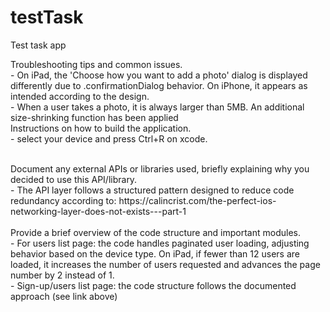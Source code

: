 # testTask
Test task app

Troubleshooting tips and common issues.
<br />
    - On iPad, the 'Choose how you want to add a photo' dialog is displayed differently due to .confirmationDialog behavior. On iPhone, it appears as intended according to the design.
    <br />
    - When a user takes a photo, it is always larger than 5MB. An additional size-shrinking function has been applied
    <br />
Instructions on how to build the application.
<br />
    - select your device and press Ctrl+R on xcode. 

<br />
Document any external APIs or libraries used, briefly explaining why you decided to
use this API/library.
<br />
    - The API layer follows a structured pattern designed to reduce code redundancy according to: https://calincrist.com/the-perfect-ios-networking-layer-does-not-exists---part-1

<br />
<br />
Provide a brief overview of the code structure and important modules.
<br />
    - For users list page: the code handles paginated user loading, adjusting behavior based on the device type. On iPad, if fewer than 12 users are loaded, it increases the number of users requested and advances the page number by 2 instead of 1. 
    <br />
    - Sign-up/users list page: the code structure follows the documented approach (see link above) 
